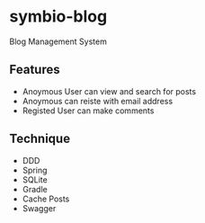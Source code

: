 # symbio-blog

Blog Management System

## Features

* Anoymous User can view and search for posts
* Anoymous can reiste with email address
* Registed User can make comments


## Technique 

* DDD
* Spring
* SQLite
* Gradle
* Cache Posts
* Swagger
 
